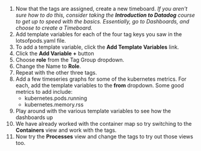 1. Now that the tags are assigned, create a new timeboard. 
  *If you aren't sure how to do this, consider taking the **Introduction to Datadog** course to get up to speed with the basics. Essentially, go to Dashboards, and choose to create a Timeboard.*
2. Add template variables for each of the four tag keys you saw in the lotsofpods.yaml file.
  1. To add a template variable, click the **Add Template Variables** link. 
  2. Click the **Add Variable +** button
  3. Choose **role** from the Tag Group dropdown. 
  4. Change the Name to **Role**. 
  5. Repeat with the other three tags.
3. Add a few timeseries graphs for some of the kubernetes metrics. For each, add the template variables to the **from** dropdown. 
  Some good metrics to add include:
    * kubernetes.pods.running
    * kubernetes.memory.rss
4. Play around with the various template variables to see how the dashboards up
5. We have already worked with the container map so try switching to the **Containers** view and work with the tags.
6. Now try the **Processes** view and change the tags to try out those views too.

